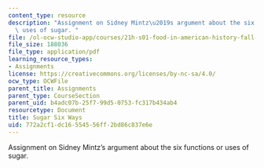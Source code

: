 ```yaml
---
content_type: resource
description: "Assignment on Sidney Mintz\u2019s argument about the six functions or\
  \ uses of sugar. "
file: /ol-ocw-studio-app/courses/21h-s01-food-in-american-history-fall-2014/772a2cf1dc16554556ff2bd86c837e6e_MIT21H_S01F14_Su_6Wa_Ins.pdf
file_size: 188036
file_type: application/pdf
learning_resource_types:
- Assignments
license: https://creativecommons.org/licenses/by-nc-sa/4.0/
ocw_type: OCWFile
parent_title: Assignments
parent_type: CourseSection
parent_uid: b4adc07b-25f7-99d5-0753-fc317b434ab4
resourcetype: Document
title: Sugar Six Ways
uid: 772a2cf1-dc16-5545-56ff-2bd86c837e6e
---
```

Assignment on Sidney Mintz’s argument about the six functions or uses of sugar. 